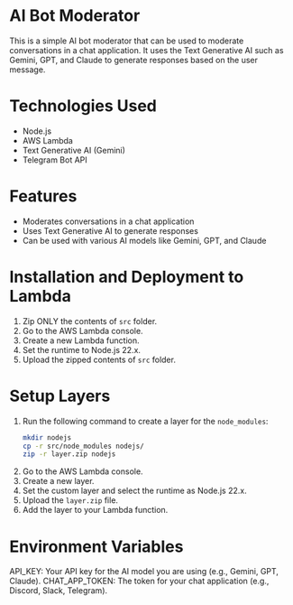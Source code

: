# AI Bot Moderator

This is a simple AI bot moderator that can be used to moderate conversations in a chat application. It uses the Text Generative AI such as Gemini, GPT, and Claude to generate responses based on the user message.

# Technologies Used

- Node.js
- AWS Lambda
- Text Generative AI (Gemini)
- Telegram Bot API

# Features

- Moderates conversations in a chat application
- Uses Text Generative AI to generate responses
- Can be used with various AI models like Gemini, GPT, and Claude

# Installation and Deployment to Lambda

1. Zip ONLY the contents of `src` folder.
2. Go to the AWS Lambda console.
3. Create a new Lambda function.
4. Set the runtime to Node.js 22.x.
5. Upload the zipped contents of `src` folder.

# Setup Layers

1. Run the following command to create a layer for the `node_modules`:
   ```bash
   mkdir nodejs
   cp -r src/node_modules nodejs/
   zip -r layer.zip nodejs
   ```
2. Go to the AWS Lambda console.
3. Create a new layer.
4. Set the custom layer and select the runtime as Node.js 22.x.
5. Upload the `layer.zip` file.
6. Add the layer to your Lambda function.

# Environment Variables

API_KEY: Your API key for the AI model you are using (e.g., Gemini, GPT, Claude).
CHAT_APP_TOKEN: The token for your chat application (e.g., Discord, Slack, Telegram).
